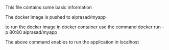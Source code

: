 This file contains some basic information

The docker image is pushed to aiprasad/myapp

to run the docker image in docker container use the command docker run -p 80:80 aiprasad/myapp

The above command enables to run the application in localhost

